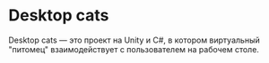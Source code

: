# Desktop cats
Desktop cats — это проект на Unity и C#, в котором виртуальный "питомец" взаимодействует с пользователем на рабочем столе. 
